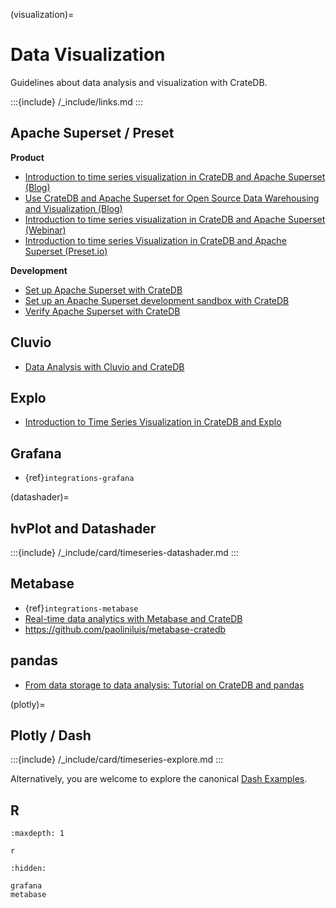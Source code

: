 (visualization)=

# Data Visualization

Guidelines about data analysis and visualization with CrateDB.

:::{include} /_include/links.md
:::

## Apache Superset / Preset

**Product**
- [Introduction to time series visualization in CrateDB and Apache Superset (Blog)]
- [Use CrateDB and Apache Superset for Open Source Data Warehousing and Visualization (Blog)]
- [Introduction to time series visualization in CrateDB and Apache Superset (Webinar)]
- [Introduction to time series Visualization in CrateDB and Apache Superset (Preset.io)]

**Development**
- [Set up Apache Superset with CrateDB]
- [Set up an Apache Superset development sandbox with CrateDB]
- [Verify Apache Superset with CrateDB]


## Cluvio

- [Data Analysis with Cluvio and CrateDB]


## Explo

- [Introduction to Time Series Visualization in CrateDB and Explo]


## Grafana

- {ref}`integrations-grafana`


(datashader)=
## hvPlot and Datashader

:::{include} /_include/card/timeseries-datashader.md
:::


## Metabase

- {ref}`integrations-metabase`
- [Real-time data analytics with Metabase and CrateDB]
- https://github.com/paoliniluis/metabase-cratedb


## pandas

- [From data storage to data analysis\: Tutorial on CrateDB and pandas]


(plotly)=
## Plotly / Dash

:::{include} /_include/card/timeseries-explore.md
:::

Alternatively, you are welcome to explore the canonical [Dash Examples].



## R

```{toctree}
:maxdepth: 1

r
```


```{toctree}
:hidden:

grafana
metabase
```


[Dash Examples]: https://plotly.com/examples/
[Data Analysis with Cluvio and CrateDB]: https://community.cratedb.com/t/data-analysis-with-cluvio-and-cratedb/1571
[From data storage to data analysis\: Tutorial on CrateDB and pandas]: https://community.cratedb.com/t/from-data-storage-to-data-analysis-tutorial-on-cratedb-and-pandas/1440
[Introduction to Time Series Visualization in CrateDB and Explo]: https://cratedb.com/blog/introduction-to-time-series-visualization-in-cratedb-and-explo
[Introduction to time series visualization in CrateDB and Apache Superset (Blog)]: https://community.cratedb.com/t/introduction-to-time-series-visualization-in-cratedb-and-superset/1041
[Introduction to time series visualization in CrateDB and Apache Superset (Webinar)]: https://cratedb.com/resources/webinars/lp-wb-introduction-to-time-series-visualization-in-cratedb-apache-superset
[Introduction to time series Visualization in CrateDB and Apache Superset (Preset.io)]: https://preset.io/blog/timeseries-cratedb-superset/
[Real-time data analytics with Metabase and CrateDB]: https://www.metabase.com/community_posts/real-time-data-analytics-with-metabase-and-cratedb
[Set up Apache Superset with CrateDB]: https://community.cratedb.com/t/set-up-apache-superset-with-cratedb/1716
[Set up an Apache Superset development sandbox with CrateDB]: https://community.cratedb.com/t/set-up-an-apache-superset-development-sandbox-with-cratedb/1163
[Time Series with CrateDB]: https://github.com/crate/cratedb-examples/tree/main/topic/timeseries/explore
[Use CrateDB and Apache Superset for Open Source Data Warehousing and Visualization (Blog)]: https://cratedb.com/blog/use-cratedb-and-apache-superset-for-open-source-data-warehousing-and-visualization
[Using Grafana with CrateDB Cloud]: #integrations-grafana
[Using Metabase with CrateDB Cloud]: #integrations-metabase
[Verify Apache Superset with CrateDB]: https://github.com/crate/cratedb-examples/tree/main/application/apache-superset
